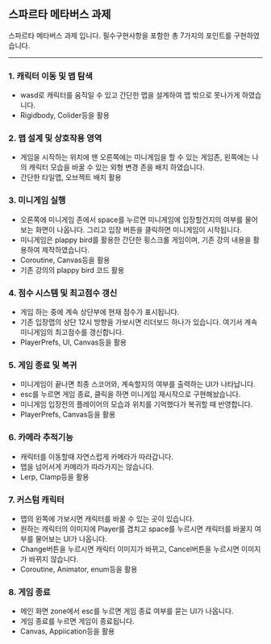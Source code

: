 ## 스파르타 메타버스 과제
스파르타 메타버스 과제 입니다.
필수구현사항을 포함한 총 7가지의 포인트를 구현하였습니다.

---


### 1. 캐릭터 이동 및 맵 탐색


+ wasd로 캐릭터를 움직일 수 있고 간단한 맵을 설계하여 맵 밖으로 못나가게 하였습니다.
+ Rigidbody, Colider등을 활용


### 2. 맵 설계 및 상호작용 영역


+ 게임을 시작하는 위치에 맨 오른쪽에는 미니게임을 할 수 있는 게임존, 왼쪽에는 나의 캐릭터 모습을 바꿀 수 있는 외형 변경 존을 배치 하였습니다.
+ 간단한 타일맵, 오브젝트 배치 활용


### 3. 미니게임 실행


+ 오른쪽에 미니게임 존에서 space를 누르면 미니게임에 입장할건지의 여부를 물어보는 화면이 나옵니다. 그리고 입장 버튼을 클릭하면 미니게임이 시작됩니다.
+ 미니게임은 plappy bird를 활용한 간단한 횡스크롤 게임이며, 기존 강의 내용을 활용하여 제작하였습니다.
+ Coroutine, Canvas등을 활용
+ 기존 강의의 plappy bird 코드 활용


### 4. 점수 시스템 및 최고점수 갱신


+ 게임 하는 중에 계속 상단부에 현재 점수가 표시됩니다.
+ 기존 입장맵의 상단 12시 방향을 가보시면 리더보드 하나가 있습니다. 여기서 계속 미니게임의 최고점수를 갱신합니다.
+ PlayerPrefs, UI, Canvas등을 활용


### 5. 게임 종료 및 복귀


+ 미니게임이 끝나면 최종 스코어와, 계속할지의 여부를 출력하는 UI가 나타납니다.
+ esc를 누르면 게임 종료, 클릭을 하면 미니게임 재시작으로 구현해놨습니다.
+ 미니게임 입장전의 플레이어의 모습과 위치를 기억했다가 복귀할 때 반영합니다.
+ PlayerPrefs, Canvas등을 활용


### 6. 카메라 추적기능


+ 캐릭터를 이동할때 자연스럽게 카메라가 따라갑니다.
+ 맵을 넘어서게 카메라가 따라가지는 않습니다.
+ Lerp, Clamp등을 활용


### 7. 커스텀 캐릭터


+ 맵의 왼쪽에 가보시면 캐릭터를 바꿀 수 있는 곳이 있습니다.
+ 원하는 캐릭터의 이미지에 Player를 겹치고 space를 누르시면 캐릭터를 바꿀지 여부를 물어보는 UI가 나옵니다.
+ Change버튼을 누르시면 캐릭터 이미지가 바뀌고, Cancel버튼을 누르시면 이미지가 바뀌지 않습니다.
+ Coroutine, Animator, enum등을 활용


### 8. 게임 종료


+ 메인 화면 zone에서 esc를 누르면 게임 종료 여부를 묻는 UI가 나옵니다.
+ 게임 종료를 누르면 게임이 종료됩니다.
+ Canvas, Appiication등을 활용








